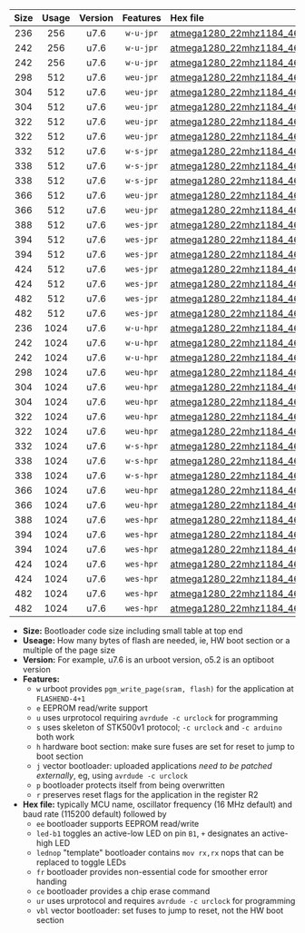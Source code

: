 |Size|Usage|Version|Features|Hex file|
|:-:|:-:|:-:|:-:|:--|
|236|256|u7.6|`w-u-jpr`|[atmega1280_22mhz1184_460800bps_ur_vbl.hex](https://raw.githubusercontent.com/stefanrueger/urboot/main//atmega1280_22mhz1184_460800bps_ur_vbl.hex)|
|242|256|u7.6|`w-u-jpr`|[atmega1280_22mhz1184_460800bps_led+b7_ur_vbl.hex](https://raw.githubusercontent.com/stefanrueger/urboot/main//atmega1280_22mhz1184_460800bps_led+b7_ur_vbl.hex)|
|242|256|u7.6|`w-u-jpr`|[atmega1280_22mhz1184_460800bps_lednop_ur_vbl.hex](https://raw.githubusercontent.com/stefanrueger/urboot/main//atmega1280_22mhz1184_460800bps_lednop_ur_vbl.hex)|
|298|512|u7.6|`weu-jpr`|[atmega1280_22mhz1184_460800bps_ee_ur_vbl.hex](https://raw.githubusercontent.com/stefanrueger/urboot/main//atmega1280_22mhz1184_460800bps_ee_ur_vbl.hex)|
|304|512|u7.6|`weu-jpr`|[atmega1280_22mhz1184_460800bps_ee_led+b7_ur_vbl.hex](https://raw.githubusercontent.com/stefanrueger/urboot/main//atmega1280_22mhz1184_460800bps_ee_led+b7_ur_vbl.hex)|
|304|512|u7.6|`weu-jpr`|[atmega1280_22mhz1184_460800bps_ee_lednop_ur_vbl.hex](https://raw.githubusercontent.com/stefanrueger/urboot/main//atmega1280_22mhz1184_460800bps_ee_lednop_ur_vbl.hex)|
|322|512|u7.6|`weu-jpr`|[atmega1280_22mhz1184_460800bps_ee_led+b7_fr_ur_vbl.hex](https://raw.githubusercontent.com/stefanrueger/urboot/main//atmega1280_22mhz1184_460800bps_ee_led+b7_fr_ur_vbl.hex)|
|322|512|u7.6|`weu-jpr`|[atmega1280_22mhz1184_460800bps_ee_lednop_fr_ur_vbl.hex](https://raw.githubusercontent.com/stefanrueger/urboot/main//atmega1280_22mhz1184_460800bps_ee_lednop_fr_ur_vbl.hex)|
|332|512|u7.6|`w-s-jpr`|[atmega1280_22mhz1184_460800bps_vbl.hex](https://raw.githubusercontent.com/stefanrueger/urboot/main//atmega1280_22mhz1184_460800bps_vbl.hex)|
|338|512|u7.6|`w-s-jpr`|[atmega1280_22mhz1184_460800bps_led+b7_vbl.hex](https://raw.githubusercontent.com/stefanrueger/urboot/main//atmega1280_22mhz1184_460800bps_led+b7_vbl.hex)|
|338|512|u7.6|`w-s-jpr`|[atmega1280_22mhz1184_460800bps_lednop_vbl.hex](https://raw.githubusercontent.com/stefanrueger/urboot/main//atmega1280_22mhz1184_460800bps_lednop_vbl.hex)|
|366|512|u7.6|`weu-jpr`|[atmega1280_22mhz1184_460800bps_ee_led+b7_fr_ce_ur_vbl.hex](https://raw.githubusercontent.com/stefanrueger/urboot/main//atmega1280_22mhz1184_460800bps_ee_led+b7_fr_ce_ur_vbl.hex)|
|366|512|u7.6|`weu-jpr`|[atmega1280_22mhz1184_460800bps_ee_lednop_fr_ce_ur_vbl.hex](https://raw.githubusercontent.com/stefanrueger/urboot/main//atmega1280_22mhz1184_460800bps_ee_lednop_fr_ce_ur_vbl.hex)|
|388|512|u7.6|`wes-jpr`|[atmega1280_22mhz1184_460800bps_ee_vbl.hex](https://raw.githubusercontent.com/stefanrueger/urboot/main//atmega1280_22mhz1184_460800bps_ee_vbl.hex)|
|394|512|u7.6|`wes-jpr`|[atmega1280_22mhz1184_460800bps_ee_led+b7_vbl.hex](https://raw.githubusercontent.com/stefanrueger/urboot/main//atmega1280_22mhz1184_460800bps_ee_led+b7_vbl.hex)|
|394|512|u7.6|`wes-jpr`|[atmega1280_22mhz1184_460800bps_ee_lednop_vbl.hex](https://raw.githubusercontent.com/stefanrueger/urboot/main//atmega1280_22mhz1184_460800bps_ee_lednop_vbl.hex)|
|424|512|u7.6|`wes-jpr`|[atmega1280_22mhz1184_460800bps_ee_led+b7_fr_vbl.hex](https://raw.githubusercontent.com/stefanrueger/urboot/main//atmega1280_22mhz1184_460800bps_ee_led+b7_fr_vbl.hex)|
|424|512|u7.6|`wes-jpr`|[atmega1280_22mhz1184_460800bps_ee_lednop_fr_vbl.hex](https://raw.githubusercontent.com/stefanrueger/urboot/main//atmega1280_22mhz1184_460800bps_ee_lednop_fr_vbl.hex)|
|482|512|u7.6|`wes-jpr`|[atmega1280_22mhz1184_460800bps_ee_led+b7_fr_ce_vbl.hex](https://raw.githubusercontent.com/stefanrueger/urboot/main//atmega1280_22mhz1184_460800bps_ee_led+b7_fr_ce_vbl.hex)|
|482|512|u7.6|`wes-jpr`|[atmega1280_22mhz1184_460800bps_ee_lednop_fr_ce_vbl.hex](https://raw.githubusercontent.com/stefanrueger/urboot/main//atmega1280_22mhz1184_460800bps_ee_lednop_fr_ce_vbl.hex)|
|236|1024|u7.6|`w-u-hpr`|[atmega1280_22mhz1184_460800bps_ur.hex](https://raw.githubusercontent.com/stefanrueger/urboot/main//atmega1280_22mhz1184_460800bps_ur.hex)|
|242|1024|u7.6|`w-u-hpr`|[atmega1280_22mhz1184_460800bps_led+b7_ur.hex](https://raw.githubusercontent.com/stefanrueger/urboot/main//atmega1280_22mhz1184_460800bps_led+b7_ur.hex)|
|242|1024|u7.6|`w-u-hpr`|[atmega1280_22mhz1184_460800bps_lednop_ur.hex](https://raw.githubusercontent.com/stefanrueger/urboot/main//atmega1280_22mhz1184_460800bps_lednop_ur.hex)|
|298|1024|u7.6|`weu-hpr`|[atmega1280_22mhz1184_460800bps_ee_ur.hex](https://raw.githubusercontent.com/stefanrueger/urboot/main//atmega1280_22mhz1184_460800bps_ee_ur.hex)|
|304|1024|u7.6|`weu-hpr`|[atmega1280_22mhz1184_460800bps_ee_led+b7_ur.hex](https://raw.githubusercontent.com/stefanrueger/urboot/main//atmega1280_22mhz1184_460800bps_ee_led+b7_ur.hex)|
|304|1024|u7.6|`weu-hpr`|[atmega1280_22mhz1184_460800bps_ee_lednop_ur.hex](https://raw.githubusercontent.com/stefanrueger/urboot/main//atmega1280_22mhz1184_460800bps_ee_lednop_ur.hex)|
|322|1024|u7.6|`weu-hpr`|[atmega1280_22mhz1184_460800bps_ee_led+b7_fr_ur.hex](https://raw.githubusercontent.com/stefanrueger/urboot/main//atmega1280_22mhz1184_460800bps_ee_led+b7_fr_ur.hex)|
|322|1024|u7.6|`weu-hpr`|[atmega1280_22mhz1184_460800bps_ee_lednop_fr_ur.hex](https://raw.githubusercontent.com/stefanrueger/urboot/main//atmega1280_22mhz1184_460800bps_ee_lednop_fr_ur.hex)|
|332|1024|u7.6|`w-s-hpr`|[atmega1280_22mhz1184_460800bps.hex](https://raw.githubusercontent.com/stefanrueger/urboot/main//atmega1280_22mhz1184_460800bps.hex)|
|338|1024|u7.6|`w-s-hpr`|[atmega1280_22mhz1184_460800bps_led+b7.hex](https://raw.githubusercontent.com/stefanrueger/urboot/main//atmega1280_22mhz1184_460800bps_led+b7.hex)|
|338|1024|u7.6|`w-s-hpr`|[atmega1280_22mhz1184_460800bps_lednop.hex](https://raw.githubusercontent.com/stefanrueger/urboot/main//atmega1280_22mhz1184_460800bps_lednop.hex)|
|366|1024|u7.6|`weu-hpr`|[atmega1280_22mhz1184_460800bps_ee_led+b7_fr_ce_ur.hex](https://raw.githubusercontent.com/stefanrueger/urboot/main//atmega1280_22mhz1184_460800bps_ee_led+b7_fr_ce_ur.hex)|
|366|1024|u7.6|`weu-hpr`|[atmega1280_22mhz1184_460800bps_ee_lednop_fr_ce_ur.hex](https://raw.githubusercontent.com/stefanrueger/urboot/main//atmega1280_22mhz1184_460800bps_ee_lednop_fr_ce_ur.hex)|
|388|1024|u7.6|`wes-hpr`|[atmega1280_22mhz1184_460800bps_ee.hex](https://raw.githubusercontent.com/stefanrueger/urboot/main//atmega1280_22mhz1184_460800bps_ee.hex)|
|394|1024|u7.6|`wes-hpr`|[atmega1280_22mhz1184_460800bps_ee_led+b7.hex](https://raw.githubusercontent.com/stefanrueger/urboot/main//atmega1280_22mhz1184_460800bps_ee_led+b7.hex)|
|394|1024|u7.6|`wes-hpr`|[atmega1280_22mhz1184_460800bps_ee_lednop.hex](https://raw.githubusercontent.com/stefanrueger/urboot/main//atmega1280_22mhz1184_460800bps_ee_lednop.hex)|
|424|1024|u7.6|`wes-hpr`|[atmega1280_22mhz1184_460800bps_ee_led+b7_fr.hex](https://raw.githubusercontent.com/stefanrueger/urboot/main//atmega1280_22mhz1184_460800bps_ee_led+b7_fr.hex)|
|424|1024|u7.6|`wes-hpr`|[atmega1280_22mhz1184_460800bps_ee_lednop_fr.hex](https://raw.githubusercontent.com/stefanrueger/urboot/main//atmega1280_22mhz1184_460800bps_ee_lednop_fr.hex)|
|482|1024|u7.6|`wes-hpr`|[atmega1280_22mhz1184_460800bps_ee_led+b7_fr_ce.hex](https://raw.githubusercontent.com/stefanrueger/urboot/main//atmega1280_22mhz1184_460800bps_ee_led+b7_fr_ce.hex)|
|482|1024|u7.6|`wes-hpr`|[atmega1280_22mhz1184_460800bps_ee_lednop_fr_ce.hex](https://raw.githubusercontent.com/stefanrueger/urboot/main//atmega1280_22mhz1184_460800bps_ee_lednop_fr_ce.hex)|

- **Size:** Bootloader code size including small table at top end
- **Useage:** How many bytes of flash are needed, ie, HW boot section or a multiple of the page size
- **Version:** For example, u7.6 is an urboot version, o5.2 is an optiboot version
- **Features:**
  + `w` urboot provides `pgm_write_page(sram, flash)` for the application at `FLASHEND-4+1`
  + `e` EEPROM read/write support
  + `u` uses urprotocol requiring `avrdude -c urclock` for programming
  + `s` uses skeleton of STK500v1 protocol; `-c urclock` and `-c arduino` both work
  + `h` hardware boot section: make sure fuses are set for reset to jump to boot section
  + `j` vector bootloader: uploaded applications *need to be patched externally*, eg, using `avrdude -c urclock`
  + `p` bootloader protects itself from being overwritten
  + `r` preserves reset flags for the application in the register R2
- **Hex file:** typically MCU name, oscillator frequency (16 MHz default) and baud rate (115200 default) followed by
  + `ee` bootloader supports EEPROM read/write
  + `led-b1` toggles an active-low LED on pin `B1`, `+` designates an active-high LED
  + `lednop` "template" bootloader contains `mov rx,rx` nops that can be replaced to toggle LEDs
  + `fr` bootloader provides non-essential code for smoother error handing
  + `ce` bootloader provides a chip erase command
  + `ur` uses urprotocol and requires `avrdude -c urclock` for programming
  + `vbl` vector bootloader: set fuses to jump to reset, not the HW boot section

